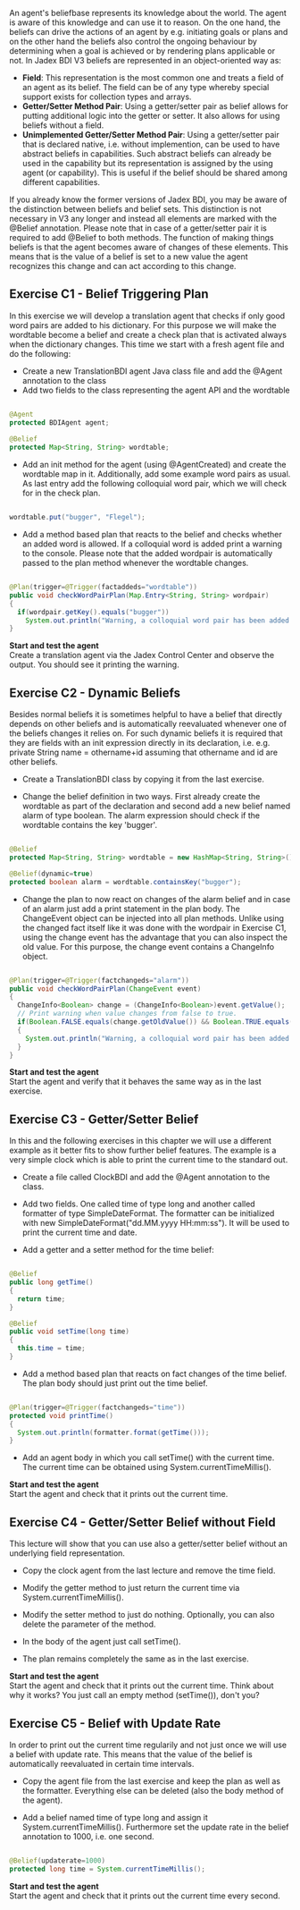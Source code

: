 An agent's beliefbase represents its knowledge about the world. The agent is aware of this knowledge and can use it to reason. On the one hand, the beliefs can drive the actions of an agent by e.g. initiating goals or plans and on the other hand the beliefs also control the ongoing behaviour by determining when a goal is achieved or by rendering plans applicable or not. In Jadex BDI V3 beliefs are represented in an object-oriented way as:

-   **Field**: This representation is the most common one and treats a field of an agent as its belief. The field can be of any type whereby special support exists for collection types and arrays. 
-   **Getter/Setter Method Pair**: Using a getter/setter pair as belief allows for putting additional logic into the getter or setter. It also allows for using beliefs without a field.
-   **Unimplemented Getter/Setter Method Pair**: Using a getter/setter pair that is declared native, i.e. without implemention, can be used to have abstract beliefs in capabilities. Such abstract beliefs can already be used in the capability but its representation is assigned by the using agent (or capability). This is useful if the belief should be shared among different capabilities.

If you already know the former versions of Jadex BDI, you may be aware of the distinction between beliefs and belief sets. This distinction is not necessary in V3 any longer and instead all elements are marked with the @Belief annotation. Please note that in case of a getter/setter pair it is required to add @Belief to both methods. The function of making things beliefs is that the agent becomes aware of changes of these elements. This means that is the value of a belief is set to a new value the agent recognizes this change and can act according to this change. 

<span>Exercise C1 - Belief Triggering Plan</span> 
-------------------------------------------------

In this exercise we will develop a translation agent that checks if only good word pairs are added to his dictionary. For this purpose we will make the wordtable become a belief and create a check plan that is activated always when the dictionary changes. This time we start with a fresh agent file and do the following:

-   Create a new TranslationBDI agent Java class file and add the @Agent annotation to the class
-   Add two fields to the class representing the agent API and the wordtable


```java

@Agent
protected BDIAgent agent;
	
@Belief
protected Map<String, String> wordtable;

```


-   Add an init method for the agent (using @AgentCreated) and create the wordtable map in it. Additionally, add some example word pairs as usual. As last entry add the following colloquial word pair, which we will check for in the check plan.


```java

wordtable.put("bugger", "Flegel");

```


-   Add a method based plan that reacts to the belief and checks whether an added word is allowed. If a colloquial word is added print a warning to the console. Please note that the added wordpair is automatically passed to the plan method whenever the wordtable changes.


```java

@Plan(trigger=@Trigger(factaddeds="wordtable"))
public void checkWordPairPlan(Map.Entry<String, String> wordpair)
{
  if(wordpair.getKey().equals("bugger"))
    System.out.println("Warning, a colloquial word pair has been added: "+wordpair.getKey()+" "+wordpair.getValue());
}

```


**Start and test the agent**\
Create a translation agent via the Jadex Control Center and observe the output. You should see it printing the warning.

<span>Exercise C2 - Dynamic Beliefs</span> 
------------------------------------------

Besides normal beliefs it is sometimes helpful to have a belief that directly depends on other beliefs and is automatically reevaluated whenever one of the beliefs changes it relies on. For such dynamic beliefs it is required that they are fields with an init expression directly in its declaration, i.e. e.g. private String name = othername+id assuming that othername and id are other beliefs.

-   Create a TranslationBDI class by copying it from the last exercise. 

<!-- -->

-   Change the belief definition in two ways. First already create the wordtable as part of the declaration and second add a new belief named alarm of type boolean. The alarm expression should check if the wordtable contains the key 'bugger'. 


```java

@Belief
protected Map<String, String> wordtable = new HashMap<String, String>();

@Belief(dynamic=true)
protected boolean alarm = wordtable.containsKey("bugger");

```


-   Change the plan to now react on changes of the alarm belief and in case of an alarm just add a print statement in the plan body. The ChangeEvent object can be injected into all plan methods. Unlike using the changed fact itself like it was done with the wordpair in Exercise C1, using the change event has the advantage that you can also inspect the old value. For this purpose, the change event contains a ChangeInfo object.


```java

@Plan(trigger=@Trigger(factchangeds="alarm"))
public void checkWordPairPlan(ChangeEvent event)
{
  ChangeInfo<Boolean> change = (ChangeInfo<Boolean>)event.getValue();
  // Print warning when value changes from false to true.
  if(Boolean.FALSE.equals(change.getOldValue()) && Boolean.TRUE.equals(change.getValue()))
  {
    System.out.println("Warning, a colloquial word pair has been added.");
  }
}

```


**Start and test the agent**\
Start the agent and verify that it behaves the same way as in the last exercise.

<span>Exercise C3 - Getter/Setter Belief</span> 
-----------------------------------------------

In this and the following exercises in this chapter we will use a different example as it better fits to show further belief features. The example is a very simple clock which is able to print the current time to the standard out. 

-   Create a file called ClockBDI and add the @Agent annotation to the class.

<!-- -->

-   Add two fields. One called time of type long and another called formatter of type SimpleDateFormat. The formatter can be initialized with new SimpleDateFormat("dd.MM.yyyy HH:mm:ss"). It will be used to print the current time and date.

<!-- -->

-   Add a getter and a setter method for the time belief:


```java

@Belief
public long getTime()
{
  return time;
}

@Belief
public void setTime(long time)
{
  this.time = time;
}

```


-   Add a method based plan that reacts on fact changes of the time belief. The plan body should just print out the time belief.


```java

@Plan(trigger=@Trigger(factchangeds="time"))
protected void printTime()
{
  System.out.println(formatter.format(getTime()));
}

```


-   Add an agent body in which you call setTime() with the current time. The current time can be obtained using System.currentTimeMillis().

**Start and test the agent**\
Start the agent and check that it prints out the current time.

<span>Exercise C4 - Getter/Setter Belief without Field</span> 
-------------------------------------------------------------

This lecture will show that you can use also a getter/setter belief without an underlying field representation.  

-   Copy the clock agent from the last lecture and remove the time field.

<!-- -->

-   Modify the getter method to just return the current time via System.currentTimeMillis().

<!-- -->

-   Modify the setter method to just do nothing. Optionally, you can also delete the parameter of the method.

<!-- -->

-   In the body of the agent just call setTime().

<!-- -->

-   The plan remains completely the same as in the last exercise.

**Start and test the agent**\
Start the agent and check that it prints out the current time. Think about why it works? You just call an empty method (setTime()), don't you?

<span>Exercise C5 - Belief with Update Rate</span> 
--------------------------------------------------

In order to print out the current time regularily and not just once we will use a belief with update rate. This means that the value of the belief is automatically reevaluated in certain time intervals. 

-   Copy the agent file from the last exercise and keep the plan as well as the formatter. Everything else can be deleted (also the body method of the agent).

<!-- -->

-   Add a belief named time of type long and assign it System.currentTimeMillis(). Furthermore set the update rate in the belief annotation to 1000, i.e. one second.


```java

@Belief(updaterate=1000)
protected long time = System.currentTimeMillis();

```


**Start and test the agent**\
Start the agent and check that it prints out the current time every second.
